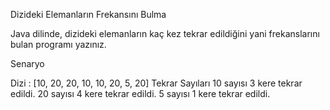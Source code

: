 Dizideki Elemanların Frekansını Bulma


Java dilinde, dizideki elemanların kaç kez tekrar edildiğini yani frekanslarını bulan programı yazınız.



Senaryo


Dizi : [10, 20, 20, 10, 10, 20, 5, 20]
Tekrar Sayıları
10 sayısı 3 kere tekrar edildi.
20 sayısı 4 kere tekrar edildi.
5 sayısı 1 kere tekrar edildi.
